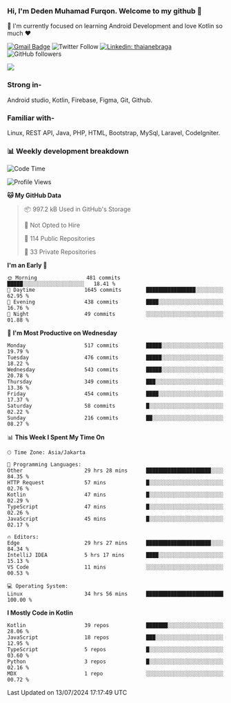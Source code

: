 ### Hi, I'm Deden Muhamad Furqon. Welcome to my github 👋

<!--
**furqoncreative/furqoncreative** is a ✨ _special_ ✨ repository because its `README.md` (this file) appears on your GitHub profile.

Here are some ideas to get you started:

- 🔭 I’m currently working on ...
- 👯 I’m looking to collaborate on ...
- 🤔 I’m looking for help with ...
- 💬 Ask me about ...
- 📫 How to reach me: ...
- 😄 Pronouns: ...
- ⚡ Fun fact: ...
-->

  🌱 I'm currently focused on learning Android Development and love Kotlin so much ❤ 

[![Gmail Badge](https://img.shields.io/badge/-furqoncreative24@gmail.com-c14438?style=flat-square&logo=Gmail&logoColor=white&link=mailto:furqoncreative24@gmail.com)](mailto:furqoncreative24@gmail.com)
![Twitter Follow](https://img.shields.io/twitter/follow/furqoncreative?label=Follow)
[![Linkedin: thaianebraga](https://img.shields.io/badge/-Deden_Muhamad_Furqon-blue?style=flat-square&logo=Linkedin&logoColor=white&link=https://www.linkedin.com/in/anmol-p-singh/)](https://www.linkedin.com/in/furqoncreative/)
![GitHub followers](https://img.shields.io/github/followers/furqoncreative?label=Follow&style=social)

<img src="https://github-readme-stats.sera5-dev.vercel.app/api?username=furqoncreative&hide=stars&show_icons=true&count_private=true&include_all_commits=true&title_color=#008080&icon_color=#008080&hide_border=true" width="">

### Strong in-

Android studio, Kotlin, Firebase, Figma, Git, Github.

### Familiar with-
Linux, REST API, Java, PHP, HTML, Bootstrap, MySql, Laravel, CodeIgniter.

### 📊 Weekly development breakdown

<!--START_SECTION:waka-->
![Code Time](http://img.shields.io/badge/Code%20Time-2%2C535%20hrs%2058%20mins-blue)

![Profile Views](http://img.shields.io/badge/Profile%20Views-0-blue)

**🐱 My GitHub Data** 

> 📦 997.2 kB Used in GitHub's Storage 
 > 
> 🚫 Not Opted to Hire
 > 
> 📜 114 Public Repositories 
 > 
> 🔑 33 Private Repositories 
 > 
**I'm an Early 🐤** 

```text
🌞 Morning                481 commits         █████░░░░░░░░░░░░░░░░░░░░   18.41 % 
🌆 Daytime                1645 commits        ████████████████░░░░░░░░░   62.95 % 
🌃 Evening                438 commits         ████░░░░░░░░░░░░░░░░░░░░░   16.76 % 
🌙 Night                  49 commits          ░░░░░░░░░░░░░░░░░░░░░░░░░   01.88 % 
```
📅 **I'm Most Productive on Wednesday** 

```text
Monday                   517 commits         █████░░░░░░░░░░░░░░░░░░░░   19.79 % 
Tuesday                  476 commits         █████░░░░░░░░░░░░░░░░░░░░   18.22 % 
Wednesday                543 commits         █████░░░░░░░░░░░░░░░░░░░░   20.78 % 
Thursday                 349 commits         ███░░░░░░░░░░░░░░░░░░░░░░   13.36 % 
Friday                   454 commits         ████░░░░░░░░░░░░░░░░░░░░░   17.37 % 
Saturday                 58 commits          █░░░░░░░░░░░░░░░░░░░░░░░░   02.22 % 
Sunday                   216 commits         ██░░░░░░░░░░░░░░░░░░░░░░░   08.27 % 
```


📊 **This Week I Spent My Time On** 

```text
🕑︎ Time Zone: Asia/Jakarta

💬 Programming Languages: 
Other                    29 hrs 28 mins      █████████████████████░░░░   84.35 % 
HTTP Request             57 mins             █░░░░░░░░░░░░░░░░░░░░░░░░   02.76 % 
Kotlin                   47 mins             █░░░░░░░░░░░░░░░░░░░░░░░░   02.29 % 
TypeScript               47 mins             █░░░░░░░░░░░░░░░░░░░░░░░░   02.26 % 
JavaScript               45 mins             █░░░░░░░░░░░░░░░░░░░░░░░░   02.17 % 

🔥 Editors: 
Edge                     29 hrs 27 mins      █████████████████████░░░░   84.34 % 
IntelliJ IDEA            5 hrs 17 mins       ████░░░░░░░░░░░░░░░░░░░░░   15.13 % 
VS Code                  11 mins             ░░░░░░░░░░░░░░░░░░░░░░░░░   00.53 % 

💻 Operating System: 
Linux                    34 hrs 56 mins      █████████████████████████   100.00 % 
```

**I Mostly Code in Kotlin** 

```text
Kotlin                   39 repos            ███████░░░░░░░░░░░░░░░░░░   28.06 % 
JavaScript               18 repos            ███░░░░░░░░░░░░░░░░░░░░░░   12.95 % 
TypeScript               5 repos             █░░░░░░░░░░░░░░░░░░░░░░░░   03.60 % 
Python                   3 repos             █░░░░░░░░░░░░░░░░░░░░░░░░   02.16 % 
MDX                      1 repo              ░░░░░░░░░░░░░░░░░░░░░░░░░   00.72 % 
```




 Last Updated on 13/07/2024 17:17:49 UTC
<!--END_SECTION:waka-->
